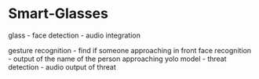 # Smart-Glasses
glass - face detection - audio integration

gesture recognition - find if someone approaching in front
face recognition - output of the name of the person approaching
yolo model - threat detection - audio output of threat 
